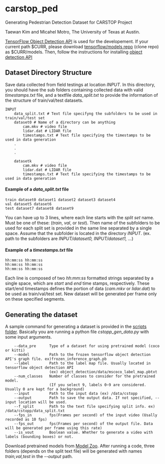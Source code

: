 # carstop_ped
Generating Pedestrian Detection Dataset for CARSTOP Project

Taewan Kim and Micahel Motro, The University of Texas at Austin.

[TensorFlow Object Detection API](https://github.com/tensorflow/models/tree/master/research/object_detection) is used for the developement. If your current path $CURR, please download [tensorflow/models repo](https://github.com/tensorflow/models) (clone repo) as $CURR/models. Then, follow the instructions for installing [object detection API](https://github.com/tensorflow/models/blob/master/research/object_detection/g3doc/installation.md)

## Dataset Directory Structure
Save data collected from field testings at location *INPUT*. In this directory, you should have the sub folders containing collected data with valid *timestamps.txt* file, and a textfile *data_split.txt* to provide the information of the structure of train/val/test datasets.
```
INPUT
    data_split.txt # Text file specifyng the subfolders to be used in train/val/test set
    dataset0 # Name of a directory can be anything
        cam.mkv # video file
        lidar.dat # LIDAR file
        timestamps.txt # Text file specifying the timestamps to be used in data generation
    .
    .
    .
    
    datasetk
        cam.mkv # video file
        lidar.dat # LIDAR file
        timestamps.txt # Text file specifying the timestamps to be used in data generation
```

#### Example of a *data_split.txt* file
```
train dataset0 dataset1 dataset2 dataset3 dataset4
val dataset5 dataset6
test dataset7 dataset8 dataset9
```
You can have up to 3 lines, where each line starts with the *split set* name. Must be one of these: (*train*, *val*, or *test*). Then name of the subfolders to be used for each split set is provided in the same line separated by a single space. Assume that the subfolder is located in the directory *INPUT*. (ex. path to the subfolders are *INPUT/dataset0, INPUT/dataset1, ...*)

#### Example of a *timestamps.txt* file
```
hh:mm:ss hh:mm:ss
hh:mm:ss hh:mm:ss
hh:mm:ss hh:mm:ss
```
Each line is composed of two *hh:mm:ss* formatted strings separated by a single space, which are *start* and *end* time stamps, respectively. These start/end timestamps defines the portion of data (*cam.mkv* or *lidar.dat*) to be used as train/val/test set. New dataset will be generated per frame only on these specified segments.

## Generating the dataset
A sample command for generating a dataset is provided in the [scripts folder](https://github.com/twankim/carstop_ped/blob/master/scripts/gen_data.sh). Basically you are running a python file *cstopp_gen_data.py* with some input arguments.
```
    --data_pre      Type of a dataset for using pretrained model (coco or kitti)
    --model         Path to the frozen tensorflow object detection API's graph file. ex)frozen_inference_graph.pb
    --label         Path to the label map file. Usually located in tensorflow object detection API 
                    (ex) object_detection/data/mscoco_label_map.pbtxt
    --num_classes   Number of classes to consider for the pretrained model. 
                    (If you select 9, labels 0~9 are considered. Usually 0 are kept for a background)
    --input         Path to the input data (ex) /data/cstopp
    --output        Path to save the output data. If not specified, --input location will be used.
    --f_split       Path to the text file specifying split info. ex) /data/cstopp/data_split.txt
    --fps_in        fps(Frames per second) of the input video (Usally recorded as 10 fps)
    --fps_out       fps(Frames per second) of the output file. Data will be generated per frame using this rate)
    --is_vout       Boolean value. Whether to generate a video with labels (bounding boxes) or not.
```
Download pretrained models from [Model Zoo](https://github.com/tensorflow/models/blob/master/research/object_detection/g3doc/detection_model_zoo.md).
After running a code, three folders (depends on the split text file) will be generated with names *train,val,test* in the *--output* path.
